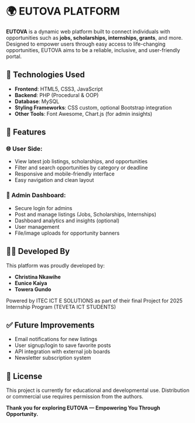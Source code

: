 # 🌍 EUTOVA PLATFORM

**EUTOVA** is a dynamic web platform built to connect individuals with opportunities such as **jobs, scholarships, internships, grants**, and more. Designed to empower users through easy access to life-changing opportunities, EUTOVA aims to be a reliable, inclusive, and user-friendly portal.



## 🔧 Technologies Used

- **Frontend**: HTML5, CSS3, JavaScript
- **Backend**: PHP (Procedural & OOP)
- **Database**: MySQL
- **Styling Frameworks**: CSS custom, optional Bootstrap integration
- **Other Tools**: Font Awesome, Chart.js (for admin insights)


## 🎯 Features

### 🌐 User Side:
- View latest job listings, scholarships, and opportunities
- Filter and search opportunities by category or deadline
- Responsive and mobile-friendly interface
- Easy navigation and clean layout

### 🔐 Admin Dashboard:
- Secure login for admins
- Post and manage listings (Jobs, Scholarships, Internships)
- Dashboard analytics and insights (optional)
- User management
- File/image uploads for opportunity banners


## 👩‍💻 Developed By

This platform was proudly developed by:

- **Christina Nkawihe**  
- **Eunice Kaiya**  
- **Towera Gundo**

Powered by ITEC ICT E SOLUTIONS as part of their final Project for 2025 Internship Program (TEVETA ICT STUDENTS)

## ✅ Future Improvements
- Email notifications for new listings
- User signup/login to save favorite posts
- API integration with external job boards
- Newsletter subscription system


## 📌 License
This project is currently for educational and developmental use. Distribution or commercial use requires permission from the authors.


**Thank you for exploring EUTOVA — Empowering You Through Opportunity.**
